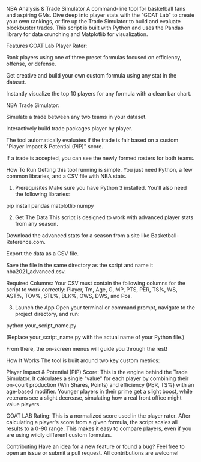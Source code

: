 NBA Analysis & Trade Simulator
A command-line tool for basketball fans and aspiring GMs. Dive deep into player stats with the "GOAT Lab" to create your own rankings, or fire up the Trade Simulator to build and evaluate blockbuster trades. This script is built with Python and uses the Pandas library for data crunching and Matplotlib for visualization.

Features
GOAT Lab Player Rater:

Rank players using one of three preset formulas focused on efficiency, offense, or defense.

Get creative and build your own custom formula using any stat in the dataset.

Instantly visualize the top 10 players for any formula with a clean bar chart.

NBA Trade Simulator:

Simulate a trade between any two teams in your dataset.

Interactively build trade packages player by player.

The tool automatically evaluates if the trade is fair based on a custom "Player Impact & Potential (PIP)" score.

If a trade is accepted, you can see the newly formed rosters for both teams.

How To Run
Getting this tool running is simple. You just need Python, a few common libraries, and a CSV file with NBA stats.

1. Prerequisites
Make sure you have Python 3 installed. You'll also need the following libraries:

pip install pandas matplotlib numpy

2. Get The Data
This script is designed to work with advanced player stats from any season.

Download the advanced stats for a season from a site like Basketball-Reference.com.

Export the data as a CSV file.

Save the file in the same directory as the script and name it nba2021_advanced.csv.

Required Columns: Your CSV must contain the following columns for the script to work correctly: Player, Tm, Age, G, MP, PTS, PER, TS%, WS, AST%, TOV%, STL%, BLK%, OWS, DWS, and Pos.

3. Launch the App
Open your terminal or command prompt, navigate to the project directory, and run:

python your_script_name.py

(Replace your_script_name.py with the actual name of your Python file.)

From there, the on-screen menus will guide you through the rest!

How It Works
The tool is built around two key custom metrics:

Player Impact & Potential (PIP) Score: This is the engine behind the Trade Simulator. It calculates a single "value" for each player by combining their on-court production (Win Shares, Points) and efficiency (PER, TS%) with an age-based modifier. Younger players in their prime get a slight boost, while veterans see a slight decrease, simulating how a real front office might value players.

GOAT LAB Rating: This is a normalized score used in the player rater. After calculating a player's score from a given formula, the script scales all results to a 0-90 range. This makes it easy to compare players, even if you are using wildly different custom formulas.

Contributing
Have an idea for a new feature or found a bug? Feel free to open an issue or submit a pull request. All contributions are welcome!
